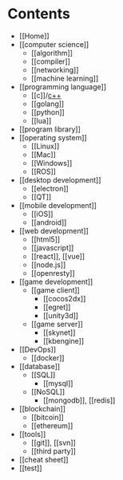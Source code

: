 # Contents
- [[Home]]
- [[computer science]]
    - [[algorithm]]
    - [[compiler]]
    - [[networking]]
    - [[machine learning]]
- [[programming language]]
    - [[c]]/[c++](../C-plus-plus)
    - [[golang]]
    - [[python]]
    - [[lua]]
- [[program library]]
- [[operating system]]
    - [[Linux]]
    - [[Mac]]
    - [[Windows]]
    - [[ROS]]
- [[desktop development]]
    - [[electron]]
    - [[QT]]
- [[mobile development]]
    - [[iOS]]
    - [[android]]
- [[web development]]
    - [[html5]]
    - [[javascript]]
    - [[react]], [[vue]]
    - [[node.js]]
    - [[openresty]]
- [[game development]]
    - [[game client]]
        - [[cocos2dx]]
        - [[egret]]
        - [[unity3d]]
    - [[game server]]
        - [[skynet]]
        - [[kbengine]]
- [[DevOps]]
    - [[docker]]
- [[database]]
    - [[SQL]]
        - [[mysql]]
    - [[NoSQL]]
        - [[mongodb]], [[redis]]
- [[blockchain]]
    - [[bitcoin]]
    - [[ethereum]]
- [[tools]]
    - [[git]], [[svn]]
    - [[third party]]
- [[cheat sheet]]
- [[test]]